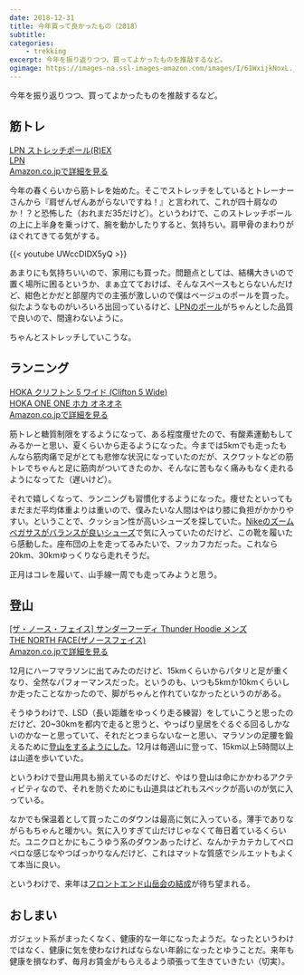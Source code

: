 ```yaml
---
date: 2018-12-31
title: 今年買って良かったもの（2018）
subtitle:
categories: 
    - trekking
excerpt: 今年を振り返りつつ、買ってよかったものを推敲するなど。
ogimage: https://images-na.ssl-images-amazon.com/images/I/61WxijkNoxL._UL1001_.jpg
---
```


今年を振り返りつつ、買ってよかったものを推敲するなど。

## 筋トレ

<div class="__media"><a href="https://www.amazon.co.jp/dp/B00F9VW8V4/?tag=warikiru-22" target="_blank" rel="noopener">
<img src="https://images-na.ssl-images-amazon.com/images/I/51sc66ohbxL._SL1500_.jpg" alt="" class="__media__image">
<div class="__media__body">
    <div>LPN ストレッチポール(R)EX</div>
    <div class="__media__text">LPN</div>
    <div>Amazon.co.jpで詳細を見る</div>
</div>
</a></div>

今年の春くらいから筋トレを始めた。そこでストレッチをしているとトレーナーさんから『肩ぜんぜんあがらないですね！』と言われて、これが四十肩なのか！？と恐怖した（おれまだ35だけど）。というわけで、このストレッチポールの上に上半身を乗っけて、腕を動かしたりすると、気持ちい。肩甲骨のまわりがほぐれてきてる気がする。

{{< youtube UWccDIDX5yQ >}}

あまりにも気持ちいいので、家用にも買った。問題点としては、結構大きいので置く場所に困るというか、まぁ立てておけば、そんなスペースもとらないんだけど、紺色とかだと部屋内での主張が激しいので僕はベージュのポールを買った。似たようなものがいろいろ出回っているけど、[LPNのポール](http://stretchpole.com/)がちゃんとした品質で良いので、間違わないように。

ちゃんとストレッチしていこうな。

## ランニング

<div class="__media"><a href="https://www.amazon.co.jp/dp/B078FBN3G7/?tag=warikiru-22" target="_blank" rel="noopener">
<img src="https://images-na.ssl-images-amazon.com/images/I/719PMhzl0aL._UL1000_.jpg" alt="" class="__media__image">
<div class="__media__body">
    <div>HOKA クリフトン 5 ワイド (Clifton 5 Wide) </div>
    <div class="__media__text">HOKA ONE ONE ホカ オネオネ</div>
    <div>Amazon.co.jpで詳細を見る</div>
</div>
</a></div>

筋トレと糖質制限をするようになって、ある程度痩せたので、有酸素運動もしてみるかーと思い、夏くらいから走るようになった。今までは5kmでも走ったもんなら筋肉痛で足がとても悲惨な状況になっていたのだが、スクワットなどの筋トレでちゃんと足に筋肉がついてきたのか、そんなに苦もなく痛みもなく走れるようになってた（遅いけど）。

それで嬉しくなって、ランニングも習慣化するようになった。痩せたといってもまだまだ平均体重よりは重いので、僕みたいな人間はやはり膝に負担がかかりやすい。ということで、クッション性が高いシューズを探していた。[Nikeのズームペガサスがバランスが良いシューズ](https://www.nike.com/jp/ja_jp/c/running/marathon/shoe-chart)で気に入っていたのだけど、この靴を履いたら感動した。座布団の上を走ってるみたいで、フッカフカだった。これなら20km、30kmゆっくりなら走れそうだ。

正月はコレを履いて、山手線一周でも走ってみようと思う。

## 登山

<div class="__media"><a href="https://www.amazon.co.jp/dp/B079DG6BGD/?tag=warikiru-22" target="_blank" rel="noopener">
<img src="https://images-na.ssl-images-amazon.com/images/I/61WxijkNoxL._UL1001_.jpg" alt="" class="__media__image">
<div class="__media__body">
    <div>[ザ・ノース・フェイス] サンダーフーディ Thunder Hoodie メンズ </div>
    <div class="__media__text">THE NORTH FACE(ザノースフェイス)</div>
    <div>Amazon.co.jpで詳細を見る</div>
</div>
</a></div>

12月にハーフマラソンに出てみたのだけど、15kmくらいからパタリと足が重くなり、全然なパフォーマンスだった。というのも、いつも5kmか10kmくらいしか走ったことなかったので、脚がちゃんと作れていなかったというのがある。

そうゆうわけで、LSD（長い距離をゆっくり走る練習）をしていこうと思ったのだけど、20~30kmを都内で走ると思うと、やっぱり皇居をぐるぐる回るしかないのかなーと思っていて、それだとつまらないなーと思い、マラソンの足腰を鍛えるために[登山をするようにした](https://yamap.com/users/796589)。12月は毎週山に登って、15km以上5時間以上は山道を歩いていた。

というわけで登山用具も揃えているのだけど、やはり登山は命にかかわるアクティビティなので、それを防ぐためにも山道具はどれもスペックが高いのが気に入っている。

なかでも保温着として買ったこのダウンは最高に気に入っている。薄手でありながらもちゃんと暖かい。気に入りすぎて山だけじゃなくて毎日着ているくらいだ。ユニクロとかにもこうゆう系のダウンあったけど、なんかテカテカしてペロペロな感じなやつばっかりなんだけど、これはマットな質感でシルエットもよくて本当に良い。

というわけで、来年は[フロントエンド山岳会の結成](https://twitter.com/sisidovski/status/1069107443752304640)が待ち望まれる。

## おしまい

ガジェット系がまったくなく、健康的な一年になったようだ。なったというわけではなく、健康に気を使わなければならない年齢になったとゆうことだ。来年も健康を損なわず、毎月お賃金がもらえるよう頑張って生きていきたい（切実）。


